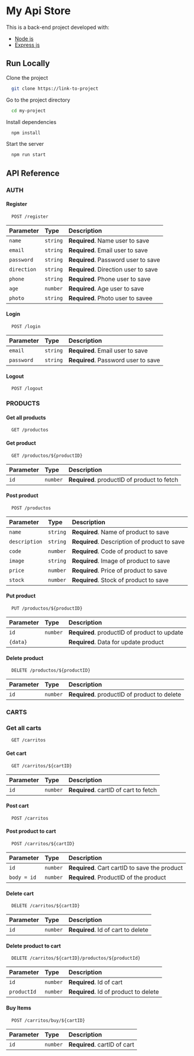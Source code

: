 
# My Api Store


This is a back-end project developed with:

- [Node js](https://nodejs.org/en/)
- [Express js](https://expressjs.com/es/)

## Run Locally

Clone the project

```bash
  git clone https://link-to-project
```

Go to the project directory

```bash
  cd my-project
```

Install dependencies

```bash
  npm install
```

Start the server

```bash
  npm run start
```


## API Reference

### AUTH

#### Register

```http
  POST /register
```
| Parameter | Type     | Description                       |
| :-------- | :------- | :-------------------------------- |
| `name`      | `string` | **Required**. Name user to save |
| `email`      | `string` | **Required**. Email user to save |
| `password`      | `string` | **Required**. Password user to save |
| `direction`      | `string` | **Required**. Direction user to save |
| `phone`      | `string` | **Required**. Phone user to save |
| `age`      | `number` | **Required**. Age user to save |
| `photo`      | `string` | **Required**.  Photo user to savee |


#### Login

```http
  POST /login
```
| Parameter | Type     | Description                       |
| :-------- | :------- | :-------------------------------- |
| `email`      | `string` | **Required**. Email user to save |
| `password`      | `string` | **Required**. Password user to save |


#### Logout

```http
  POST /logout
```

### PRODUCTS

#### Get all products

```http
  GET /productos
```

#### Get product

```http
  GET /productos/${productID}
```

| Parameter | Type     | Description                       |
| :-------- | :------- | :-------------------------------- |
| `id`      | `number` | **Required**. productID of product to fetch |

#### Post product

```http
  POST /productos
```

| Parameter | Type     | Description                       |
| :-------- | :------- | :-------------------------------- |
| `name`      | `string` | **Required**. Name of product to save |
| `description`      | `string` | **Required**. Description of product to save |
| `code`      | `number` | **Required**. Code of product to save |
| `image`      | `string` | **Required**. Image of product to save |
| `price`      | `number` | **Required**. Price of product to save |
| `stock`      | `number` | **Required**. Stock of product to save |

#### Put product

```http
  PUT /productos/${productID}
```

| Parameter | Type     | Description                       |
| :-------- | :------- | :-------------------------------- |
| `id`      | `number` | **Required**. productID of product to update |
| `{data}`      |  | **Required**. Data for update product |

#### Delete product

```http
  DELETE /productos/${productID}
```

| Parameter | Type     | Description                       |
| :-------- | :------- | :-------------------------------- |
| `id`      | `number` | **Required**. productID of product to delete |


### CARTS

### Get all carts

```http
  GET /carritos
```

#### Get cart

```http
  GET /carritos/${cartID}
```

| Parameter | Type     | Description                       |
| :-------- | :------- | :-------------------------------- |
| `id`      | `number` | **Required**. cartID of cart to fetch |

#### Post cart

```http
  POST /carritos
```

#### Post product to cart

```http
  POST /carritos/${cartID}
```

| Parameter | Type     | Description                       |
| :-------- | :------- | :-------------------------------- |
| `id`      | `number` | **Required**. Cart cartID to save the product |
| `body = id`      | `number` | **Required**. ProductID of the product |


#### Delete cart

```http
  DELETE /carritos/${cartID}
```

| Parameter | Type     | Description                       |
| :-------- | :------- | :-------------------------------- |
| `id`      | `number` | **Required**. Id of cart to delete |


#### Delete product to cart

```http
  DELETE /carritos/${cartID}/productos/${productId}
```

| Parameter | Type     | Description                       |
| :-------- | :------- | :-------------------------------- |
| `id`      | `number` | **Required**. Id of cart |
| `productId`      | `number` | **Required**. Id of product to delete |

#### Buy Items

```http
  POST /carritos/buy/${cartID}
```

| Parameter | Type     | Description                       |
| :-------- | :------- | :-------------------------------- |
| `id`      | `number` | **Required**. cartID of cart |